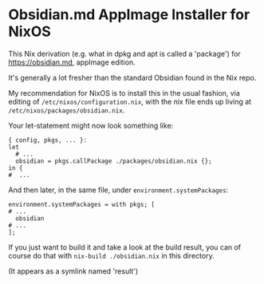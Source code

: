 # Obsidian.md AppImage Installer for NixOS

This Nix derivation (e.g. what in dpkg and apt is called a 'package') for https://obsidian.md, appImage edition.

It's generally a lot fresher than the standard Obsidian found in the Nix repo.

My recommendation for NixOS is to install this in the usual fashion, via editing of `/etc/nixos/configuration.nix`, with
the nix file ends up living at `/etc/nixos/packages/obsidian.nix`.

Your let-statement might now look something like:

```
{ config, pkgs, ... }:
let
  # ...
  obsidian = pkgs.callPackage ./packages/obsidian.nix {};
in {
#  ...
```



And then later, in the same file, under `environment.systemPackages`:


```
environment.systemPackages = with pkgs; [
# ...
  obsidian
# ...
];
```

If you just want to build it and take a look at the build result, you can of course do that with `nix-build ./obsidian.nix` in this directory.

(It appears as a symlink named 'result')




	
